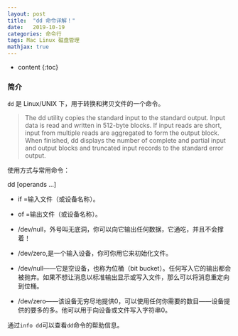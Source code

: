 ```yaml
---
layout: post
title:  "dd 命令详解！"
date:   2019-10-19
categories: 命令行
tags: Mac Linux 磁盘管理
mathjax: true
---
```


* content
{:toc}
### 简介
`dd` 是 Linux/UNIX 下，用于转换和拷贝文件的一个命令。
>The dd utility copies the standard input to the standard output.  Input
     data is read and written in 512-byte blocks.  If input reads are short,
     input from multiple reads are aggregated to form the output block.  When
     finished, dd displays the number of complete and partial input and output
     blocks and truncated input records to the standard error output.

 使用方式与常用命令：

dd [operands ...] 
- if =输入文件（或设备名称）。
- of =输出文件（或设备名称）。

- /dev/null，外号叫无底洞，你可以向它输出任何数据，它通吃，并且不会撑着！
- /dev/zero,是一个输入设备，你可你用它来初始化文件。

- /dev/null——它是空设备，也称为位桶（bit bucket）。任何写入它的输出都会被抛弃。如果不想让消息以标准输出显示或写入文件，那么可以将消息重定向到位桶。
- /dev/zero——该设备无穷尽地提供0，可以使用任何你需要的数目——设备提供的要多的多。他可以用于向设备或文件写入字符串0。



通过`info dd`可以查看`dd`命令的帮助信息。

